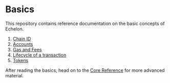 <!--
order: false
parent:
  order: 3
-->

# Basics

This repository contains reference documentation on the basic concepts of Echelon.

1. [Chain ID](./chain_id.md)
1. [Accounts](./accounts.md)
1. [Gas and Fees](./gas.md)
1. [Lifecycle of a transaction](./transactions.md)
1. [Tokens](./tokens.md)

After reading the basics, head on to the [Core Reference](../core/README.md) for more advanced material.
